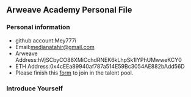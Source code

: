 ## Arweave Academy Personal File

### Personal information

- github account:Mey777i
- Email:medianatahir@gmail.com
- Arweave Address:hVjSCbyCO88XMiCchdRNEK6kLhpSk1lYPhUMwweKCY0
- ETH Address:0x4cEEa89940af787a514E59Bc3054AE882bAdd56D
- Please finish this [form](https://docs.google.com/forms/d/e/1FAIpQLSfWA5fIIcBgmRppm3jNz5vmf9Mai_QMVil-2pO4r7YKn_Zhtw/viewform?usp=sf_link) to join in the talent pool.

### Introduce Yourself
